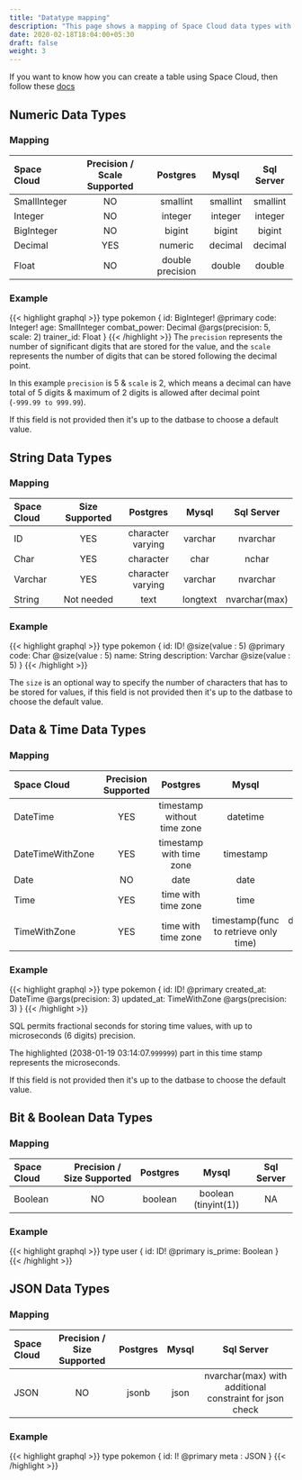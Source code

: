 ```yaml
---
title: "Datatype mapping"
description: "This page shows a mapping of Space Cloud data types with actual relational database types"
date: 2020-02-18T18:04:00+05:30
draft: false
weight: 3
---
```


If you want to know how you can create a table using Space Cloud, then follow these [docs](/storage/database/data-modelling/quick-start/)

## Numeric Data Types

### Mapping

Space Cloud | Precision / Scale Supported | Postgres | Mysql | Sql Server
:--- | :---: | :---: | :---: | :---:
SmallInteger | NO | smallint | smallint | smallint
Integer | NO | integer | integer | integer
BigInteger | NO | bigint | bigint | bigint
Decimal | YES | numeric | decimal | decimal
Float | NO | double precision | double | double

### Example

{{< highlight graphql >}}
type pokemon {
  id: BigInteger! @primary
  code: Integer!
  age: SmallInteger
  combat_power: Decimal @args(precision: 5, scale: 2)
  trainer_id: Float
}
{{< /highlight >}}
The `precision` represents the number of significant digits that are stored for the value, and the `scale` represents the number of digits that can be stored following the decimal point.

In this example `precision` is 5 & `scale` is 2, which means a decimal can have total of 5 digits & maximum of 2 digits is allowed after decimal point (`-999.99 to 999.99`).

If this field is not provided then it's up to the datbase to choose a default value.

## String Data Types

### Mapping

Space Cloud | Size Supported | Postgres | Mysql | Sql Server
:--- | :---: | :---: | :---: | :---:
ID | YES | character varying | varchar | nvarchar
Char | YES | character | char | nchar
Varchar | YES | character varying | varchar | nvarchar
String | Not needed | text | longtext | nvarchar(max)

### Example

{{< highlight graphql >}}
type pokemon {
  id: ID! @size(value : 5) @primary
  code: Char @size(value : 5)
  name: String
  description: Varchar @size(value : 5)
}
{{< /highlight >}}

The `size` is an optional way to specify the number of characters that has to be stored for values, if this field is not provided then it's up to the datbase to choose the default value.

## Data & Time Data Types

### Mapping

Space Cloud | Precision Supported | Postgres | Mysql | Sql Server
:--- | :---: | :---: | :---: | :---:
DateTime | YES | timestamp without time zone | datetime | datetime2
DateTimeWithZone | YES | timestamp with time zone | timestamp | datetimeoffset
Date | NO | date | date | date
Time | YES | time with time zone | time | time
TimeWithZone | YES | time with time zone | timestamp(func to retrieve only time) | datetimeoffset(func to retrieve only time)

### Example

{{< highlight graphql >}}
type pokemon {
  id: ID! @primary
  created_at: DateTime @args(precision: 3)
  updated_at: TimeWithZone @args(precision: 3)
}
{{< /highlight >}}

SQL permits fractional seconds for storing time values, with up to microseconds (6 digits) precision.

The highlighted (2038-01-19 03:14:07.`999999`) part in this time stamp represents the microseconds.

If this field is not provided then it's up to the datbase to choose the default value.


## Bit & Boolean Data Types

### Mapping

Space Cloud | Precision / Size Supported | Postgres | Mysql | Sql Server
:--- | :---: | :---: | :---: | :---:
Boolean | NO | boolean | boolean (tinyint(1)) | NA

### Example

{{< highlight graphql >}}
type user {
  id: ID! @primary
  is_prime: Boolean
}
{{< /highlight >}}

## JSON Data Types

### Mapping

Space Cloud | Precision / Size Supported | Postgres | Mysql | Sql Server
:--- | :---: | :---: | :---: | :---:
JSON | NO | jsonb | json | nvarchar(max) with additional constraint for json check

### Example

{{< highlight graphql >}}
type pokemon {
  id: I! @primary
  meta : JSON
}
{{< /highlight >}}
